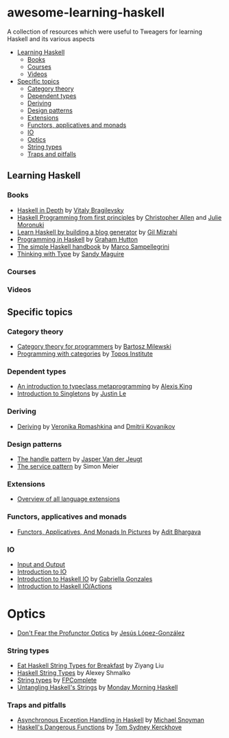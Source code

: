 # awesome-learning-haskell

A collection of resources which were useful to Tweagers for learning Haskell and its various aspects

- [Learning Haskell](#learning-haskell)
  - [Books](#books)
  - [Courses](#courses)
  - [Videos](#videos)
- [Specific topics](#specific-topics)
  - [Category theory](#category-theory)
  - [Dependent types](#dependent-types)
  - [Deriving](#deriving)
  - [Design patterns](#design-patterns)
  - [Extensions](#extensions)
  - [Functors, applicatives and monads](#functors-applicatives-and-monads)
  - [IO](#io)
  - [Optics](#optics)
  - [String types](#string-types)
  - [Traps and pitfalls](#traps-and-pitfalls)

## Learning Haskell

### Books

- [Haskell in Depth](https://www.manning.com/books/haskell-in-depth) by [Vitaly Bragilevsky](https://twitter.com/VBragilevsky)
- [Haskell Programming from first principles](https://haskellbook.com/) by [Christopher Allen](https://twitter.com/bitemyapp) and [Julie Moronuki](https://twitter.com/argumatronic)
- [Learn Haskell by building a blog generator](https://lhbg-book.link/) by [Gil Mizrahi](https://twitter.com/_gilmi)
- [Programming in Haskell](https://www.cs.nott.ac.uk/~pszgmh/pih.html) by [Graham Hutton](https://twitter.com/haskellhutt)
- [The simple Haskell handbook](https://marcosampellegrini.com/simple-haskell-book) by [Marco Sampellegrini](https://twitter.com/_alpacaaa)
- [Thinking with Type](https://thinkingwithtypes.com/) by [Sandy Maguire](https://reasonablypolymorphic.com/)

### Courses

### Videos

## Specific topics

### Category theory

- [Category theory for programmers](https://bartoszmilewski.com/2014/10/28/category-theory-for-programmers-the-preface/) by [Bartosz Milewski](https://twitter.com/BartoszMilewski)
- [Programming with categories](https://www.youtube.com/playlist?list=PLhgq-BqyZ7i7MTGhUROZy3BOICnVixETS) by [Topos Institute](https://topos.site/)

### Dependent types

- [An introduction to typeclass metaprogramming](https://lexi-lambda.github.io/blog/2021/03/25/an-introduction-to-typeclass-metaprogramming/) by [Alexis King](https://twitter.com/lexi_lambda)
- [Introduction to Singletons](https://blog.jle.im/entries/series/+introduction-to-singletons.html) by [Justin Le](https://twitter.com/mstk)

### Deriving

- [Deriving](https://kowainik.github.io/posts/deriving) by [Veronika Romashkina](https://twitter.com/vrom911) and [Dmitrii Kovanikov](https://twitter.com/ChShersh/)

### Design patterns

- [The handle pattern](https://jaspervdj.be/posts/2018-03-08-handle-pattern.html) by [Jasper Van der Jeugt](https://twitter.com/jaspervdj)
- [The service pattern](https://www.schoolofhaskell.com/user/meiersi/the-service-pattern) by Simon Meier

### Extensions

- [Overview of all language extensions](https://ghc.gitlab.haskell.org/ghc/doc/users_guide/exts/table.html)

### Functors, applicatives and monads

- [Functors, Applicatives, And Monads In Pictures](https://adit.io/posts/2013-04-17-functors,_applicatives,_and_monads_in_pictures.html) by [Adit Bhargava](https://twitter.com/_egonschiele)

### IO

- [Input and Output](http://learnyouahaskell.com/input-and-output)
- [Introduction to IO](https://wiki.haskell.org/Introduction_to_IO)
- [Introduction to Haskell IO](https://www.haskellforall.com/2013/01/introduction-to-haskell-io.html) by [Gabriella Gonzales](https://twitter.com/GabriellaG439)
- [Introduction to Haskell IO/Actions](https://wiki.haskell.org/Introduction_to_Haskell_IO/Actions)

# Optics

- [Don't Fear the Profunctor Optics](https://github.com/hablapps/dontfeartheprofunctoroptics) by [Jesús López-González](https://twitter.com/jeslg)

### String types

- [Eat Haskell String Types for Breakfast](https://free.cofree.io/2020/05/06/string-types/) by Ziyang Liu
- [Haskell String Types](https://www.alexeyshmalko.com/2015/haskell-string-types/) by Alexey Shmalko
- [String types](https://www.fpcomplete.com/haskell/tutorial/string-types/) by [FPComplete](https://twitter.com/FPComplete)
- [Untangling Haskell's Strings](https://mmhaskell.com/blog/2017/5/15/untangling-haskells-strings) by [Monday Morning Haskell](https://twitter.com/HaskellMonday)

### Traps and pitfalls

- [Asynchronous Exception Handling in Haskell](https://www.fpcomplete.com/blog/2018/04/async-exception-handling-haskell/) by [Michael Snoyman](https://twitter.com/snoyberg)
- [Haskell's Dangerous Functions](https://github.com/NorfairKing/haskell-dangerous-functions) by [Tom Sydney Kerckhove](https://twitter.com/kerckhove_ts)
